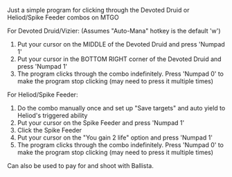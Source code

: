 

Just a simple program for clicking through the Devoted Druid or Heliod/Spike Feeder combos on MTGO

For Devoted Druid/Vizier: (Assumes "Auto-Mana" hotkey is the default 'w')

1) Put your cursor on the MIDDLE of the Devoted Druid and press 'Numpad 1'
2) Put your cursor in the BOTTOM RIGHT corner of the Devoted Druid and press 'Numpad 1'
3) The program clicks through the combo indefinitely. Press 'Numpad 0' to make the program stop clicking (may need to press it multiple times)

For Heliod/Spike Feeder:

1) Do the combo manually once and set up "Save targets" and auto yield to Heliod's triggered ability
2) Put your cursor on the Spike Feeder and press 'Numpad 1'
3) Click the Spike Feeder
4) Put your cursor on the "You gain 2 life" option and press 'Numpad 1'
5) The program clicks through the combo indefinitely. Press 'Numpad 0' to make the program stop clicking (may need to press it multiple times)


Can also be used to pay for and shoot with Ballista.

